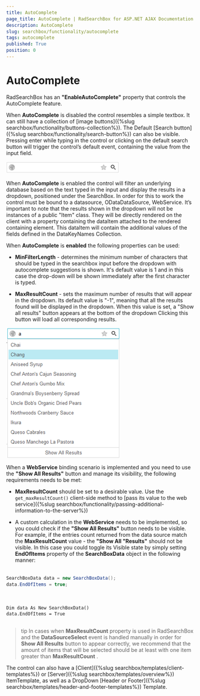 ```yaml
---
title: AutoComplete
page_title: AutoComplete | RadSearchBox for ASP.NET AJAX Documentation
description: AutoComplete
slug: searchbox/functionality/autocomplete
tags: autocomplete
published: True
position: 0
---
```


# AutoComplete



RadSearchBox has an **"EnableAutoComplete"** property that controls the AutoComplete feature.

When **AutoComplete** is disabled the control resembles a simple textbox. It can still have a collection of [image buttons]({%slug searchbox/functionality/buttons-collection%}). The Default [Search button]({%slug searchbox/functionality/search-button%}) can also be visible. Pressing enter while typing in the control or clicking on the default search button will trigger the control’s default event, containing the value from the input field.

![searchbox autocomplete false](images/searchbox_autocomplete_false.png)

When **AutoComplete** is enabled the control will filter an underlying database based on the text typed in the input and display the results in a dropdown, positioned under the SearchBox. In order for this to work the control must be bound to a datasource, ODataDataSource, WebService. It’s important to note that the results shown in the dropdown will not be instances of a public "Item" class. They will be directly rendered on the client with a property containing the dataItem attached to the rendered containing element. This dataItem will contain the additional values of the fields defined in the DataKeyNames Collection.

When **AutoComplete** is **enabled** the following properties can be used:

* **MinFilterLength** - determines the minimum number of characters that should be typed in the searchbox input before the dropdown with autocomplete suggestions is shown. It's default value is 1 and in this case the drop-down will be shown immediately after the first character is typed.

* **MaxResultCount** - sets the maximum number of results that will appear in the dropdown. Its default value is "-1", meaning that all the results found will be displayed in the dropdown. When this value is set, a "Show all results" button appears at the bottom of the dropdown Clicking this button will load all corresponding results.

![searchbox show all results](images/searchbox_show_all_results.png)

When a **WebService** binding scenario is implemented and you need to use the **"Show All Results"** button and manage its visibility, the following requirements needs to be met:

* **MaxResultCount** should be set to a desirable value. Use the `get_maxResultCount()` client-side method to [pass its value to the web service]({%slug searchbox/functionality/passing-additional-information-to-the-server%})

* A custom calculation in the **WebService** needs to be implemented, so you could check if the **"Show All Results"** button needs to be visible. For example, if the entries count returned from the data source match the **MaxResultCount** value - the **"Show All "Results"** should not be visible. In this case you could toggle its Visible state by simply setting **EndOfItems** property of the **SearchBoxData** object in the following manner:



````C#

SearchBoxData data = new SearchBoxData();
data.EndOfItems = true;
	
````
````VB.NET
	
Dim data As New SearchBoxData()
data.EndOfItems = True
	
````


>tip In cases when **MaxResultCount** property is used in RadSearchBox and the **DataSourceSelect** event is handled manually in order for **Show All Results** button to appear correctly, we recommend that the amount of items that will be selected should be at least with one item greater than **MaxResultCount** .
>


The control can also have a [Client]({%slug searchbox/templates/client-templates%}) or [Server]({%slug searchbox/templates/overview%}) ItemTemplate, as well as a DropDown [Header or Footer]({%slug searchbox/templates/header-and-footer-templates%}) Template.
